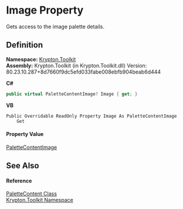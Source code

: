 # Image Property


Gets access to the image palette details.



## Definition
**Namespace:** <a href="79d2eac2-21f4-54ff-7552-b20c33c30600.md">Krypton.Toolkit</a>  
**Assembly:** Krypton.Toolkit (in Krypton.Toolkit.dll) Version: 80.23.10.287+8d7660f9dc5efd033fabe008ebfb904beab6d444

**C#**
``` C#
public virtual PaletteContentImage? Image { get; }
```
**VB**
``` VB
Public Overridable ReadOnly Property Image As PaletteContentImage
	Get
```



#### Property Value
<a href="e45ca869-f597-b651-3283-3913a46e4d88.md">PaletteContentImage</a>

## See Also


#### Reference
<a href="600fddc4-c6c6-d210-7fd3-d71ea95305c6.md">PaletteContent Class</a>  
<a href="79d2eac2-21f4-54ff-7552-b20c33c30600.md">Krypton.Toolkit Namespace</a>  
